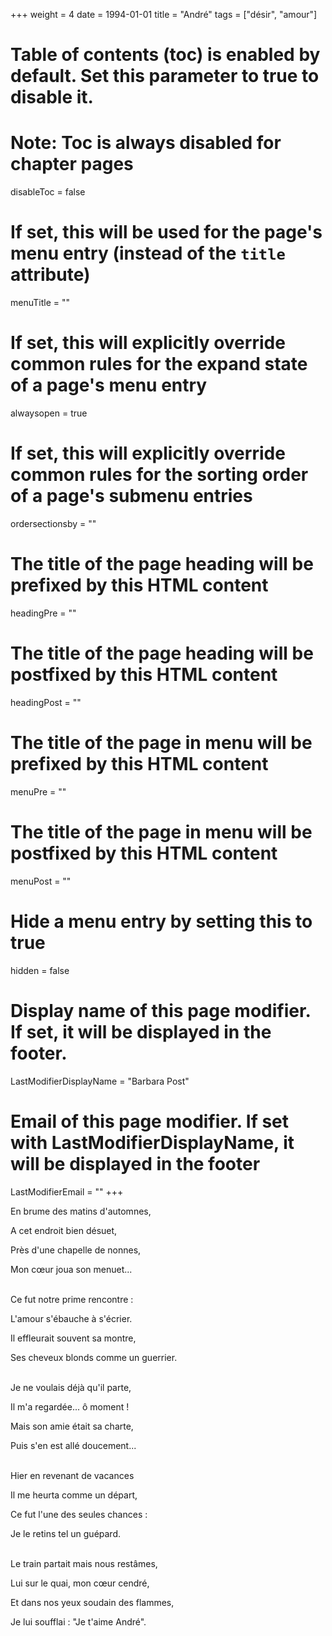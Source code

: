 +++
weight = 4
date = 1994-01-01
title = "André"
tags = ["désir", "amour"]
# Table of contents (toc) is enabled by default. Set this parameter to true to disable it.
# Note: Toc is always disabled for chapter pages
disableToc = false
# If set, this will be used for the page's menu entry (instead of the `title` attribute)
menuTitle = ""
# If set, this will explicitly override common rules for the expand state of a page's menu entry
alwaysopen = true
# If set, this will explicitly override common rules for the sorting order of a page's submenu entries
ordersectionsby = ""
# The title of the page heading will be prefixed by this HTML content
headingPre = ""
# The title of the page heading will be postfixed by this HTML content
headingPost = ""
# The title of the page in menu will be prefixed by this HTML content
menuPre = ""
# The title of the page in menu will be postfixed by this HTML content
menuPost = ""
# Hide a menu entry by setting this to true
hidden = false
# Display name of this page modifier. If set, it will be displayed in the footer.
LastModifierDisplayName = "Barbara Post"
# Email of this page modifier. If set with LastModifierDisplayName, it will be displayed in the footer
LastModifierEmail = ""
+++

En brume des matins d'automnes,

A cet endroit bien désuet,

Près d'une chapelle de nonnes,

Mon cœur joua son menuet...

 \
Ce fut notre prime rencontre :

L'amour s'ébauche à s'écrier.

Il effleurait souvent sa montre,

Ses cheveux blonds comme un guerrier.

 \
Je ne voulais déjà qu'il parte,

Il m'a regardée... ô moment !

Mais son amie était sa charte,

Puis s'en est allé doucement...

 \
Hier en revenant de vacances

Il me heurta comme un départ,

Ce fut l'une des seules chances :

Je le retins tel un guépard.

 \
Le train partait mais nous restâmes,

Lui sur le quai, mon cœur cendré,

Et dans nos yeux soudain des flammes,

Je lui soufflai : "Je t'aime André".
